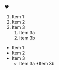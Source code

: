 :heart:

1. Item 1
2. Item 2
3. Item 3
   1. Item 3a
   2. Item 3b

* Item 1
* Item 2
* Item 3
   * Item 3a
   *Item 3b


